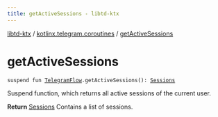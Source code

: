 ```yaml
---
title: getActiveSessions - libtd-ktx
---
```


[libtd-ktx](../index.html) / [kotlinx.telegram.coroutines](index.html) / [getActiveSessions](./get-active-sessions.html)

# getActiveSessions

`suspend fun `[`TelegramFlow`](../kotlinx.telegram.core/-telegram-flow/index.html)`.getActiveSessions(): `[`Sessions`](https://tdlibx.github.io/td/docs/org/drinkless/td/libcore/telegram/TdApi/Sessions.html)

Suspend function, which returns all active sessions of the current user.

**Return**
[Sessions](https://tdlibx.github.io/td/docs/org/drinkless/td/libcore/telegram/TdApi/Sessions.html) Contains a list of sessions.

